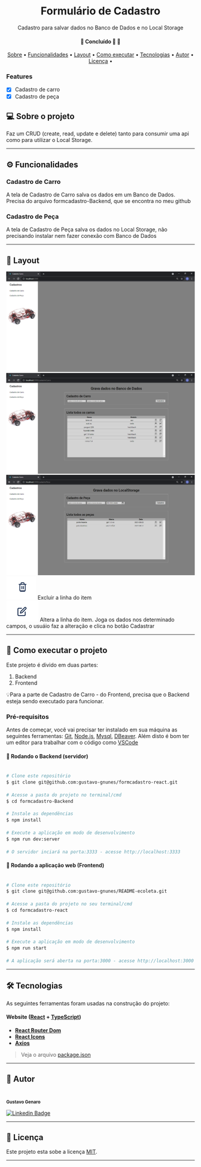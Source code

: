 <h1 align="center">Formulário de Cadastro</h1>
<p align="center">Cadastro para salvar dados no Banco de Dados e no Local Storage</p>

<h4 align="center">
	🚧   Concluído 🚀 🚧
</h4>

<p align="center">
 <a href="#-sobre-o-projeto">Sobre</a> •
 <a href="#-funcionalidades">Funcionalidades</a> •
 <a href="#-layout">Layout</a> •
 <a href="#-como-executar-o-projeto">Como executar</a> •
 <a href="#-tecnologias">Tecnologias</a> •
 <a href="#-autor">Autor</a> •
 <a href="#-licença">Licença</a> •
</p>

### Features

- [x] Cadastro de carro
- [x] Cadastro de peça

## 💻 Sobre o projeto

Faz um CRUD (create, read, update e delete) tanto para consumir uma api como para utilizar o Local Storage.

---

## ⚙️ Funcionalidades

<h3>Cadastro de Carro</h3>
<p>A tela de Cadastro de Carro salva os dados em um Banco de Dados. Precisa do arquivo formcadastro-Backend, que se encontra no meu github</p>

<h3>Cadastro de Peça</h3>
<p>A tela de Cadastro de Peça salva os dados no Local Storage, não precisando instalar nem fazer conexão com Banco de Dados</p>

---

## 🎨 Layout

<img alt="TelaDeCadastro" title="#TelaDeCadastro" src="./src/assets/imgReadme/telaDeCadastro.png" />

<img alt="TelaDeCadastroDeCarro" title="#TelaDeCadastroDeCarro" src="./src/assets/imgReadme/telaDeCadastroDeCarro.png" />

<img alt="TelaDeCadastroDePeca" title="#TelaDeCadastroDePeca" src="./src/assets/imgReadme/telaDeCadastroDePeca.png" />

<div>
  <img alt="Excluir" title="#Excluir" src="./src/assets/imgReadme/excluir.png" />
  <span>Excluir a linha do item</span>
</div>

<div>
  <img alt="Alterar" title="#Alterar" src="./src/assets/imgReadme/alterar.png" />
  <span>Altera a linha do item. Joga os dados nos determinado campos, o usuáio faz a alteração e clica no botão Cadastrar</span>
</div>


---

## 🚀 Como executar o projeto

Este projeto é divido em duas partes:
1. Backend
2. Frontend

💡Para a parte de Cadastro de Carro - do Frontend, precisa que o Backend esteja sendo executado para funcionar.

### Pré-requisitos

Antes de começar, você vai precisar ter instalado em sua máquina as seguintes ferramentas:
[Git](https://git-scm.com), [Node.js](https://nodejs.org/en/), [Mysql](https://www.mysql.com/downloads/), [DBeaver](https://dbeaver.io/).
Além disto é bom ter um editor para trabalhar com o código como [VSCode](https://code.visualstudio.com/)

#### 🎲 Rodando o Backend (servidor)

```bash

# Clone este repositório
$ git clone git@github.com:gustavo-gnunes/formcadastro-react.git

# Acesse a pasta do projeto no terminal/cmd
$ cd formcadastro-Backend

# Instale as dependências
$ npm install

# Execute a aplicação em modo de desenvolvimento
$ npm run dev:server

# O servidor inciará na porta:3333 - acesse http://localhost:3333

```

#### 🧭 Rodando a aplicação web (Frontend)

```bash

# Clone este repositório
$ git clone git@github.com:gustavo-gnunes/README-ecoleta.git

# Acesse a pasta do projeto no seu terminal/cmd
$ cd formcadastro-react

# Instale as dependências
$ npm install

# Execute a aplicação em modo de desenvolvimento
$ npm run start

# A aplicação será aberta na porta:3000 - acesse http://localhost:3000

```

---

## 🛠 Tecnologias

As seguintes ferramentas foram usadas na construção do projeto:

#### **Website**  ([React](https://reactjs.org/)  +  [TypeScript](https://www.typescriptlang.org/))

-   **[React Router Dom](https://github.com/ReactTraining/react-router/tree/master/packages/react-router-dom)**
-   **[React Icons](https://react-icons.github.io/react-icons/)**
-   **[Axios](https://github.com/axios/axios)**

> Veja o arquivo  [package.json](https://github.com/gustavo-gnunes/formcadastro-react/blob/main/package.json)

---

## 🦸 Autor

 <img style="border-radius: 50%;" src="https://avatars.githubusercontent.com/u/71887796?v=4" width="100px;" alt=""/>
 <br />
 <sub><b>Gustavo Genaro</b></sub>
 <br />

[![Linkedin Badge](https://img.shields.io/badge/-Gustavo-blue?style=flat-square&logo=Linkedin&logoColor=white&link=https://www.linkedin.com/in/gustavo-genaro-b715396a/)](https://www.linkedin.com/in/gustavo-genaro-b715396a/)

---

## 📝 Licença

Este projeto esta sobe a licença [MIT](./LICENSE).

---
